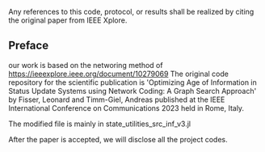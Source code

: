 
Any references to this code, protocol, or results shall be realized by citing the original paper from IEEE Xplore.

## Preface
our work is based on the networing method of https://ieeexplore.ieee.org/document/10279069
The original code repository for the scientific publication is 'Optimizing Age of Information in Status Update Systems using Network Coding: A Graph Search Approach' by Fisser, Leonard and Timm-Giel, Andreas published at the IEEE International Conference on Communications 2023 held in Rome, Italy.

The modified file is mainly in state_utilities_src_inf_v3.jl

After the paper is accepted, we will disclose all the project codes.

